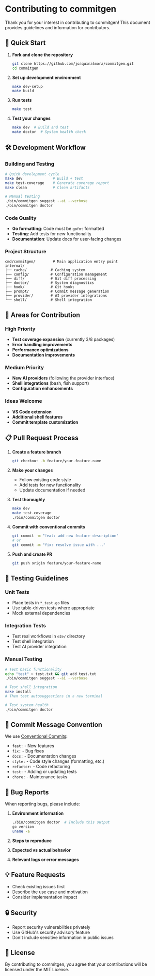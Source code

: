 # Contributing to commitgen

Thank you for your interest in contributing to commitgen! This document provides guidelines and information for contributors.

## 🚀 Quick Start

1. **Fork and clone the repository**

   ```bash
   git clone https://github.com/joaquinalmora/commitgen.git
   cd commitgen
   ```

2. **Set up development environment**

   ```bash
   make dev-setup
   make build
   ```

3. **Run tests**

   ```bash
   make test
   ```

4. **Test your changes**

   ```bash
   make dev  # Build and test
   make doctor  # System health check
   ```

## 🛠️ Development Workflow

### Building and Testing

```bash
# Quick development cycle
make dev              # Build + test
make test-coverage    # Generate coverage report
make clean            # Clean artifacts

# Manual testing
./bin/commitgen suggest --ai --verbose
./bin/commitgen doctor
```

### Code Quality

- **Go formatting**: Code must be `gofmt` formatted
- **Testing**: Add tests for new functionality
- **Documentation**: Update docs for user-facing changes

### Project Structure

```text
cmd/commitgen/        # Main application entry point
internal/
├── cache/           # Caching system
├── config/          # Configuration management
├── diff/            # Git diff processing
├── doctor/          # System diagnostics
├── hook/            # Git hooks
├── prompt/          # Commit message generation
├── provider/        # AI provider integrations
└── shell/           # Shell integration
```

## 🎯 Areas for Contribution

### High Priority

- **Test coverage expansion** (currently 3/8 packages)
- **Error handling improvements**
- **Performance optimizations**
- **Documentation improvements**

### Medium Priority

- **New AI providers** (following the provider interface)
- **Shell integrations** (bash, fish support)
- **Configuration enhancements**

### Ideas Welcome

- **VS Code extension**
- **Additional shell features**
- **Commit template customization**

## 📋 Pull Request Process

1. **Create a feature branch**

   ```bash
   git checkout -b feature/your-feature-name
   ```

2. **Make your changes**
   - Follow existing code style
   - Add tests for new functionality
   - Update documentation if needed

3. **Test thoroughly**

   ```bash
   make dev
   make test-coverage
   ./bin/commitgen doctor
   ```

4. **Commit with conventional commits**

   ```bash
   git commit -m "feat: add new feature description"
   # or
   git commit -m "fix: resolve issue with ..."
   ```

5. **Push and create PR**

   ```bash
   git push origin feature/your-feature-name
   ```

## 🧪 Testing Guidelines

### Unit Tests

- Place tests in `*_test.go` files
- Use table-driven tests where appropriate
- Mock external dependencies

### Integration Tests

- Test real workflows in `e2e/` directory
- Test shell integration
- Test AI provider integration

### Manual Testing

```bash
# Test basic functionality
echo "test" > test.txt && git add test.txt
./bin/commitgen suggest --ai --verbose

# Test shell integration
make install
# Then test autosuggestions in a new terminal

# Test system health
./bin/commitgen doctor
```

## 📝 Commit Message Convention

We use [Conventional Commits](https://www.conventionalcommits.org/):

- `feat:` - New features
- `fix:` - Bug fixes
- `docs:` - Documentation changes
- `style:` - Code style changes (formatting, etc.)
- `refactor:` - Code refactoring
- `test:` - Adding or updating tests
- `chore:` - Maintenance tasks

## 🐛 Bug Reports

When reporting bugs, please include:

1. **Environment information**

   ```bash
   ./bin/commitgen doctor  # Include this output
   go version
   uname -a
   ```

2. **Steps to reproduce**
3. **Expected vs actual behavior**
4. **Relevant logs or error messages**

## 💡 Feature Requests

- Check existing issues first
- Describe the use case and motivation
- Consider implementation impact

## 🔒 Security

- Report security vulnerabilities privately
- Use GitHub's security advisory feature
- Don't include sensitive information in public issues

## 📄 License

By contributing to commitgen, you agree that your contributions will be licensed under the MIT License.
